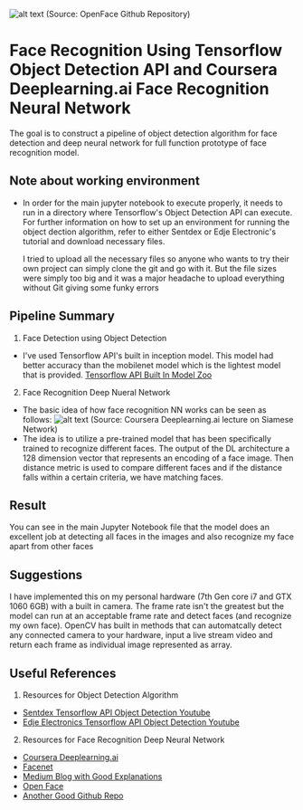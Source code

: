 ![alt text](https://raw.githubusercontent.com/cmusatyalab/openface/master/images/summary.jpg)
(Source: OpenFace Github Repository)

# Face Recognition Using Tensorflow Object Detection API and Coursera Deeplearning.ai Face Recognition Neural Network

The goal is to construct a pipeline of object detection algorithm for face detection and deep neural network for full
function prototype of face recognition model.


## Note about working environment

* In order for the main jupyter notebook to execute properly, it needs to run in a directory where Tensorflow's Object Detection API can execute.
  For further information on how to set up an environment for running the object dection algorithm, refer to either Sentdex or 
  Edje Electronic's tutorial and download necessary files. 
  
  I tried to upload all the necessary files so anyone who wants to try their own project can simply clone the git and go with it. But
  the file sizes were simply too big and it was a major headache to upload everything without Git giving some funky errors

## Pipeline Summary

1) Face Detection using Object Detection
 * I've used Tensorflow API's built in inception model. This model had better accuracy than the mobilenet model which is the lightest
   model that is provided.
   [Tensorflow API Built In Model Zoo](https://github.com/tensorflow/models/blob/master/research/object_detection/g3doc/detection_model_zoo.md)
   
2) Face Recognition Deep Nueral Network
 * The basic idea of how face recognition NN works can be seen as follows:
 ![alt text](https://i.ytimg.com/vi/6jfw8MuKwpI/maxresdefault.jpg)
 (Source: Coursera Deeplearning.ai lecture on Siamese Network)
 * The idea is to utilize a pre-trained model that has been specifically trained to recognize different faces. The output of
 the DL architecture a 128 dimension vector that represents an encoding of a face image. Then distance metric is used to compare
 different faces and if the distance falls within a certain criteria, we have matching faces.


## Result

You can see in the main Jupyter Notebook file that the model does an excellent job at detecting all faces in the images
and also recognize my face apart from other faces
 
## Suggestions

I have implemented this on my personal hardware (7th Gen core i7 and GTX 1060 6GB) with a built in camera. The frame rate isn't
the greatest but the model can run at an acceptable frame rate and detect faces (and recognize my own face). OpenCV has built in
methods that can automatcally detect any connected camera to your hardware, input a live stream video and return each frame
as individual image represented as array. 

## Useful References

1) Resources for Object Detection Algorithm
* [Sentdex Tensorflow API Object Detection Youtube](https://www.youtube.com/watch?v=COlbP62-B-U&t=1s)
* [Edje Electronics Tensorflow API Object Detection Youtube](https://www.youtube.com/watch?v=Rgpfk6eYxJA) 

2) Resources for Face Recognition Deep Neural Network
* [Coursera Deeplearning.ai](https://www.coursera.org/specializations/deep-learning)
* [Facenet](https://github.com/davidsandberg/facenet)
* [Medium Blog with Good Explanations](https://medium.com/@vinayakvarrier/building-a-real-time-face-recognition-system-using-pre-trained-facenet-model-f1a277a06947)
* [Open Face](https://cmusatyalab.github.io/openface/)
* [Another Good Github Repo](https://github.com/ageitgey/face_recognition#face-recognition)
